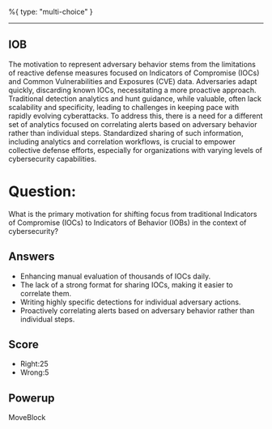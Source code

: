 %{
 type: "multi-choice"
}

---
## IOB
The motivation to represent adversary behavior stems from the limitations of reactive defense measures focused on Indicators of Compromise (IOCs) 
and Common Vulnerabilities and Exposures (CVE) data. Adversaries adapt quickly, discarding known IOCs, necessitating a more proactive approach. 
Traditional detection analytics and hunt guidance, while valuable, often lack scalability and specificity, 
leading to challenges in keeping pace with rapidly evolving cyberattacks. To address this, there is a need for a different set of analytics 
focused on correlating alerts based on adversary behavior rather than individual steps. Standardized sharing of such information, 
including analytics and correlation workflows, is crucial to empower collective defense efforts, especially for organizations with varying levels of cybersecurity capabilities.

# Question:
What is the primary motivation for shifting focus from traditional Indicators of Compromise (IOCs) to Indicators of Behavior (IOBs) in the context of cybersecurity?

## Answers
- Enhancing manual evaluation of thousands of IOCs daily.
- The lack of a strong format for sharing IOCs, making it easier to correlate them.
- Writing highly specific detections for individual adversary actions.
- Proactively correlating alerts based on adversary behavior rather than individual steps.

## Score
- Right:25
- Wrong:5

## Powerup
MoveBlock